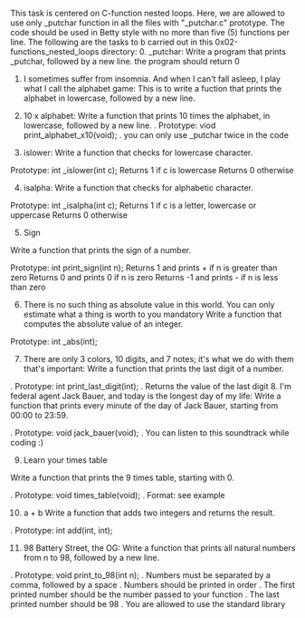 This task is centered on C-function nested loops.
Here, we are allowed to use only _putchar function in all the files with "_putchar.c" prototype. The code should be used in Betty style with no more than five (5) functions per line. The following are the tasks to b carried out in this 0x02-functions_nested_loops directory:
0. _putchar: Write a program that prints _putchar, followed by a new line.
the program should return 0

1. I sometimes suffer from insomnia. And when I can't fall asleep, I play what I call the alphabet game: This is to write a fuction that prints the alphabet in lowercase, followed by a new line.

2. 10 x alphabet: Write a function that prints 10 times the alphabet, in lowercase, followed by a new line.
. Prototype: viod print_alphabet_x10(void);
. you can only use _putchar twice in the code

3. islower: Write a function that checks for lowercase character.

Prototype: int _islower(int c);
Returns 1 if c is lowercase
Returns 0 otherwise

4. isalpha:
Write a function that checks for alphabetic character.

Prototype: int _isalpha(int c);
Returns 1 if c is a letter, lowercase or uppercase
Returns 0 otherwise

5. Sign

Write a function that prints the sign of a number.

Prototype: int print_sign(int n);
Returns 1 and prints + if n is greater than zero
Returns 0 and prints 0 if n is zero
Returns -1 and prints - if n is less than zero

6. There is no such thing as absolute value in this world. You can only estimate what a thing is worth to you
mandatory
Write a function that computes the absolute value of an integer.

Prototype: int _abs(int);

7. There are only 3 colors, 10 digits, and 7 notes; it's what we do with them that's important:  Write a function that prints the last digit of a number.

. Prototype: int print_last_digit(int);
. Returns the value of the last digit
8. I'm federal agent Jack Bauer, and today is the longest day of my life: Write a function that prints every minute of the day of Jack Bauer, starting from 00:00 to 23:59.

. Prototype: void jack_bauer(void);
. You can listen to this soundtrack while coding :)

9. Learn your times table

Write a function that prints the 9 times table, starting with 0.

. Prototype: void times_table(void);
. Format: see example

10. a + b
Write a function that adds two integers and returns the result.

. Prototype: int add(int, int);

11. 98 Battery Street, the OG:
Write a function that prints all natural numbers from n to 98, followed by a new line.

. Prototype: void print_to_98(int n);
. Numbers must be separated by a comma, followed by a space
. Numbers should be printed in order
. The first printed number should be the number passed to your function
. The last printed number should be 98
. You are allowed to use the standard library
